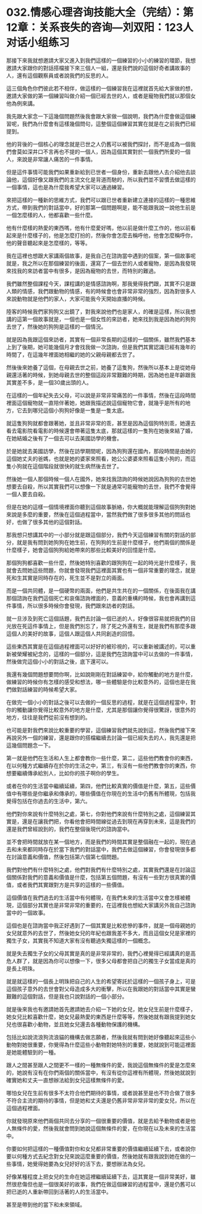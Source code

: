 # 032.情感心理咨询技能大全（完结）：第12章：关系丧失的咨询—刘双阳：123人对话小组练习

那接下來我就想邀請大家又進入到我們這樣的一個練習的小小的練習的環節，我想邀請大家跟你的對話搭檔接下來三個人一組，還是我們說的這個好奇者講故事的人，還有這個觀察員或者說我們的反思的人。

這三個角色你們彼此若不相伴，做這樣的一個練習我在這裡就首先給大家做的想，邀請大家做的第一個練習叫做介紹一個已經去世的人，或者是寵物我們就以那個女他為例來講。

我先跟大家念一下這幾個問題然後我會跟大家做一個說明，我們為什麼會做這個練習呢，我們為什麼會有這樣幾個問句，這整個這個練習其實在就是在之前我們已經提到。

他的背後的一個核心的理念就是已世之人仍舊可以被我們探討，而不是成為一個我們會莫如深井口不言再也不提的一個人，因為這個其實對於一個我們所愛的一個人，來說是非常讓人痛苦的一件事情。

但是這件事情可能我們如果重新給到已世者一個身份，重新去跟他人去介紹他去談論他，這個好像又跟我們的主流文化是背道而馳的，所以我們並不習慣去做這樣的一個事情，這也是為什麼我希望大家可以通過練習。

來把這樣的一種新的思維方式，我們可以跟已世者重新建立連接的這樣的一種思維方式，帶到我們的對話當中，好的那第一個問題啊是，能不能跟我說一說他生前是一個怎麼樣的人，他都喜歡一些什麼。

他有什麼樣的熱愛的東西嗎，他有什麼愛好嗎，他以前是做什麼工作的，他以前看起來是什麼樣子的，他是怎麼打扮的，然後你會怎麼去稱呼他，他會怎麼稱呼你，他的聲音聽起來是怎麼樣的，等等。

我在這裡也想跟大家講兩個故事，是我自己在諮詢當中遇到的個案，第一個故事呢就是，我之所以在那個練習的後面，還寫了一個去世的人或者寵物，是因為我發現來找我的來訪者當中有很多，是因為寵物的去世，而特別的難過。

我們雖然整個課程今天，課程講的是情感諮詢啊，那我覺得我們跟，其實不只是跟人類的情感，我們跟動物的情感，有的時候會也會非常非常的強烈，因為對很多人來說動物就是他們的家人，大家可能我今天開始直播的時候。

陸客的時候我們家狗狗又出鏡了，對我來說他們也是家人，的確是這樣，所以我想講的這第一個故事就是，一個也是一個女性的來訪者，她來找到我是因為她的狗狗去世了，然後她的狗狗是這樣的一個情況。

就是因為我跟這個來訪者，其實有一個非常長期的這樣的一個關係，雖然我們基本上到了後期，她可能幾個月才會找我做一次諮詢，但是我們其實認識已經有幾年的時間了，在這幾年裡面她相繼的她的父親母親都去世了。

然後後來她養了這個，在母親去世之前，她養了這隻狗，然後所以基本上是從她母親還活著的時候，到她母親去世的整個這段非常艱難的時期，因為她也是年齡跟我其實差不多，是一個30歲出頭的人。

在這樣的一個年紀失去父母，可以說是非常非常痛苦的一件事情，然後在這段時間裡面這個寵物就一直陪伴著她，她跟我描述說這個寵物它會，就幾乎是所有的地方，它去到哪兒這個小狗狗好像是一隻是一隻太底。

就這隻狗狗就都會跟著她，並且非常非常的乖，甚至是因為這個狗特別乖，她還去看去電影院看電影的時候還會帶著這隻太底，那就這樣的一隻狗在她後來結了婚，在她結婚之後有了一個去可以去美國訪學的機會。

於是她就去美國訪學，然後在訪學期間呢，因為狗狗還在國內，那段時間是由她的這個她丈夫的爸媽，也就是她的婆家來照看，她公公婆婆來照看這隻小狗的，而這隻小狗就在這個階段就很快的就生病然後去世了。

然後她一個人那個時候一個人在國外，她來找我諮詢的時候她說因為狗狗的去世她想要去自殺，所以其實我們可以想像一下就是通常可能寵物的去世，我們不會覺得一個人要去自殺。

但是在她的這樣一個情境裡面你聽到這個故事脈絡，你大概就能理解這個狗狗對她來說是多麼的重要，然後在這個過程當中，當然我們做了很多很多其他的問話也好，也做了很多其他的這個對話。

那我想只想講其中的一小部分就是跟這個部分，我們今天這個練習有關的對話的部分，就是我有問到她狗狗在她生前，在狗狗的生前是什麼樣子，他們兩個的關係是什麼樣子，她會這個狗狗給她帶來的那些比較美好的回憶是什麼。

那個狗狗都喜歡一些什麼，然後她特別喜歡的跟狗狗在一起的時光是什麼樣子，我就會去問她這些問題，你就會發現我們這裡面其實也有一個非常重要的理念，就是死和生其實是同時存在的，死生並不是對立的兩面。

而是一個共同體，是一個硬幣的兩面，他們是共生共在的一個關係，在後面我在講那個諮詢在我們這個死亡和哀傷諮詢裡面的，意義的重構的時候，我也會再講到這件事情，所以很多時候你會發現，我們跟來訪者的對話。

就一旦涉及到死亡這個話題，我們去討論一個已逝的人，好像很容易就把我們的目光放在死這件事情上，但是我們別忘了，除了死之外還有生，就是我們有那麼多跟這個人的美好的故事，這個人跟這個人共同創造的回憶。

這些東西其實是在這個過程裡面可以好好的被珍視的，可以重新被講述的，可以重新被榮耀被紀念的，這樣的一個部分，這是我們在諮詢當中可以去做的一件事情，然後做完這個小小的對話之後，底下還可以。

我還有幾個問題想要問你啊，比如說剛剛在對話練習中，給你觸動的地方是什麼，做練習的時候你有怎樣的感受和想法，哪一些體驗是你比較意外的，這個也是在我們做對話練習的時候希望大家。

在做完一個小小的對話之後可以去做的一個反思的過程，就是在這個過程當中，對你的觸動讓你覺得比較意外的地方是什麼，尤其是那個讓你覺得很驚訝，很意外的地方，往往是我們從前沒有想到的。

也可能是對我們來說比較重要的學習，這個練習我們就先說到這，然後我們接下來再說另外一個的練習，還是跟你的搭檔繼續去討論一個已經失去的人，我先還是把這幾個問題念一下。

第一就是他們在生活和人生上都會教你一些什麼，第二，這些他們教會你的東西，在以何種方式繼續存在於你的生活之中，第三，有沒有一些他們教會你的東西，你想要繼續傳承給別人，比如你的孩子啊你的學生。

或者在你的生活當中繼續延續，第四，他們比較真實的價值是什麼，第五，這些價值中有哪些是你繼承和傳承的，哪些價值在你現在的生活中仍舊有所體現，包括我覺得包括在你過去的生活中，第六。

他們對你來說有什麼特別之處，第七，你對他們來說有什麼特別之處，這個練習其實是，還是在讓我們把，你看他會把時間線從過去到現在再穿到未來，這是我們的還是我們曾經說到的，我們在整個後現代的諮詢當中。

並不會把時間就放在某一個地方，而是我們的時間其實是整個融在一起的，現在過去和未來都同時存在於當下我們的對話當中，我們去做這個練習，你會發現很多都在討論意義和價值，然後包括第六個第七個問題。

我們對他們有什麼特別之處，他們對我們有什麼特別之處，其實我們還是在討論這個關係對我們的意義和價值是什麼，包括第五個問題，有沒有一些對方很真實的價值，或者我們其實跟對方是共享的這樣的一些價值。

這個價值在我們過去的生活當中有何體現，在我們未來的生活當中又會怎樣被體現，這個部分其實也是非常非常的重要的，在這裡我也想給大家講另外我自己諮詢當中的一個故事。

這個也是在諮詢當中我正好遇到了一個其實是比較悲慘的事件，就是一個母親她的女兒就意外的去世了，然後她女兒的年紀也跟我差不多大，而且這個女兒是家裡的獨生子女，其實我不知道大家有沒有聽過失獨這樣的一個概念。

就是失去獨生子女的父母其實是真的是非常非常的，我們心裡覺得已經講真的是高危人群了，就是因為你可以想像一下，很多父母都會把自己的獨生子女當成是真的是長上明珠。

就是就這樣的一個長上明珠把自己的人生的希望寄託於這樣的一個孩子身上，可是這個孩子意外的去世會對父母造成多大的衝擊，所以在我跟她的對話當中其實是蠻艱難的這個對話，但是我也只說對話的一個小部分。

就是後來我也有邀請她首先邀請她去介紹一下她的女兒，她女兒生前是什麼樣子，她女兒比較喜歡什麼，她女兒最熱愛的東西是什麼等等，然後她就有跟我提到她女兒也很喜歡小動物，並且她女兒還去各種動物保護的機構。

包括比如說流浪狗流浪貓的機構去做志願者，然後我就有問到她好像聽起來這些小動物對她很重要，你覺得為什麼這些小動物對她特別的重要，她就說到可能這裡面是她能體驗到的一種。

跟人之間甚至跟人之間更不一樣的一種無條件的愛，我說這個無條件的愛是怎麼來的，她說有沒有在你們兩個的關係當中，有沒有從你這裡有所體現，然後她就說到確實她和丈夫一直想辦法給到女兒這樣無條件的愛。

哪怕女兒在生前有很多不太符合他們期待的事情，或者說甚至是也不符合做了很多不符合主流的期待的事情，但是她和丈夫還是仍舊非常非常非常的愛女兒，所以在這個過程裡面。

你就發現原來他們兩個共同去分享的一個很重要的價值，就是去給予動物或者是他人無條件的愛，然後我就會問到她說這個無條件的愛，在你現在以及未來的生活當中。

你要如何把這樣的一種價值對你和女兒都非常重要的價值繼續延續下去，或者說你要以何種方式去紀念對女兒來說這麼重要的價值，然後她就有跟我說到她在做的一些事情，她覺得她要為女兒好好的活下去，要想辦法為女兒。

好像某種程度上把女兒的生命在她這裡繼續延續下去，這其實是一個非常美好，雖然很悲傷但也是一個很美好的故事，我們在做這個練習的過程當中，還是仍舊可以把已逝的人重新帶回到活著的人的生活當中。

甚至是帶到他的當下和未來領域。